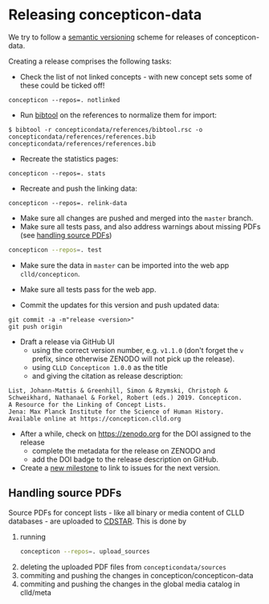 
# Releasing concepticon-data

We try to follow a [semantic versioning](http://semver.org/) scheme for releases of
concepticon-data.

Creating a release comprises the following tasks:

- Check the list of not linked concepts - with new concept sets some of these could
  be ticked off!
```
concepticon --repos=. notlinked
```

- Run [bibtool](http://www.gerd-neugebauer.de/software/TeX/BibTool/en/) on the references 
to normalize them for import:
```
$ bibtool -r concepticondata/references/bibtool.rsc -o concepticondata/references/references.bib concepticondata/references/references.bib
```

- Recreate the statistics pages:
```
concepticon --repos=. stats
```

- Recreate and push the linking data:
```
concepticon --repos=. relink-data
```

- Make sure all changes are pushed and merged into the `master` branch.
- Make sure all tests pass, and also address warnings about missing PDFs (see [handling source PDFs](#upload_sources))
```bash
concepticon --repos=. test
```

- Make sure the data in `master` can be imported into the web app `clld/concepticon`.
- Make sure all tests pass for the web app.

- Commit the updates for this version and push updated data:
```
git commit -a -m"release <version>"
git push origin
```

- Draft a release via GitHub UI 
  - using the correct version number, e.g. `v1.1.0` (don't forget the `v` 
    prefix, since otherwise ZENODO will not pick up the release). 
  - using `CLLD Concepticon 1.0.0` as the title
  - and giving the citation as release description:
```
List, Johann-Mattis & Greenhill, Simon & Rzymski, Christoph & Schweikhard, Nathanael & Forkel, Robert (eds.) 2019. Concepticon. 
A Resource for the Linking of Concept Lists. 
Jena: Max Planck Institute for the Science of Human History.
Available online at https://concepticon.clld.org
```

- After a while, check on https://zenodo.org for the DOI assigned to the release
  - complete the metadata for the release on ZENODO and
  - add the DOI badge to the release description on GitHub.
- Create a [new milestone](https://github.com/concepticon/concepticon-data/milestones) to
  link to issues for the next version.


<a name="upload_sources"> </a>
## Handling source PDFs

Source PDFs for concept lists - like all binary or media content of CLLD databases - are
uploaded to [CDSTAR](https://cdstar.shh.mpg.de). This is done by

1. running
   ```bash
   concepticon --repos=. upload_sources
   ```
2. deleting the uploaded PDF files from `concepticondata/sources`
3. commiting and pushing the changes in concepticon/concepticon-data
4. commiting and pushing the changes in the global media catalog in clld/meta

